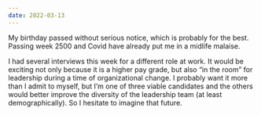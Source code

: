 ```yaml
---
date: 2022-03-13
---
```


My birthday passed without serious notice, which is probably for the best. Passing week 2500 and Covid have already put me in a midlife malaise.

I had several interviews this week for a different role at work. It would be exciting not only because it is a higher pay grade, but also “in the room” for leadership during a time of organizational change. I probably want it more than I admit to myself, but I’m one of three viable candidates and the others would better improve the diversity of the leadership team (at least demographically). So I hesitate to imagine that future.
